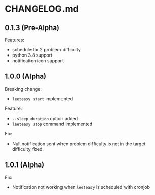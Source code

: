 # CHANGELOG.md

## 0.1.3 (Pre-Alpha)

Features:

  - schedule for 2 problem difficulty
  - python 3.8 support
  - notification icon support

## 1.0.0 (Alpha)

Breaking change:

- `leeteasy start` implemented

Feature:

- `--sleep_duration` option added
- `leeteasy stop` command implemented

Fix:

- Null notification sent when problem difficulty is not in the target difficulty fixed.

## 1.0.1 (Alpha)

Fix:

- Notification not working when `leeteasy` is scheduled with cronjob